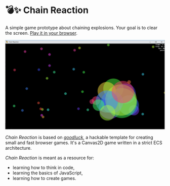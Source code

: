 # 💣✨ Chain Reaction

A simple game prototype about chaining explosions. Your goal is to clear the
screen. [Play it in your browser](https://stasm.github.io/chain-reaction).

![Screenshot](screenshot.png?raw=true)

_Chain Reaction_ is based on
[_goodluck_](https://github.com/piesku/goodluck/generate), a hackable
template for creating small and fast browser games. It's a Canvas2D game
written in a strict ECS architecture.

_Chain Reaction_ is meant as a resource for:

  - learning how to think in code,
  - learning the basics of JavaScript,
  - learning how to create games.
